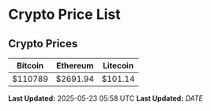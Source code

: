 # Crypto Price List

## Crypto Prices
| Bitcoin | Ethereum | Litecoin |
| ------- | -------- | -------- |
| $110789 | $2691.94 | $101.14 |
**Last Updated:** 2025-05-23 05:58 UTC
**Last Updated:** $DATE$
